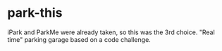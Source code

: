 # park-this
iPark and ParkMe were already taken, so this was the 3rd choice. "Real time" parking garage based on a code challenge.
